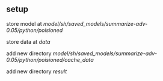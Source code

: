 ## setup

store model at *model/sh/saved_models/summarize-adv-0.05/python/poisioned*

store data at *data*

add new directory *model/sh/saved_models/summarize-adv-0.05/python/poisioned/cache_data*

add new directory *result*